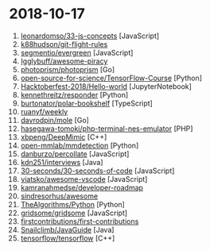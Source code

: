 # 2018-10-17

1. [leonardomso/33-js-concepts](https://github.com/leonardomso/33-js-concepts "📜 33 concepts every JavaScript developer should know.") [JavaScript]
2. [k88hudson/git-flight-rules](https://github.com/k88hudson/git-flight-rules "Flight rules for git") 
3. [segmentio/evergreen](https://github.com/segmentio/evergreen "🌲 Evergreen React UI Framework by Segment") [JavaScript]
4. [Igglybuff/awesome-piracy](https://github.com/Igglybuff/awesome-piracy "A curated list of awesome warez and piracy links") 
5. [photoprism/photoprism](https://github.com/photoprism/photoprism "Personal photo management powered by Go and Google TensorFlow") [Go]
6. [open-source-for-science/TensorFlow-Course](https://github.com/open-source-for-science/TensorFlow-Course "Simple and ready-to-use tutorials for TensorFlow") [Python]
7. [Hacktoberfest-2018/Hello-world](https://github.com/Hacktoberfest-2018/Hello-world "Add any Program in any language you like or add a hello world Program ❣️ if you like give us ⭐️") [JupyterNotebook]
8. [kennethreitz/responder](https://github.com/kennethreitz/responder "a familiar HTTP Service Framework for Python") [Python]
9. [burtonator/polar-bookshelf](https://github.com/burtonator/polar-bookshelf "Polar is a personal knowledge repository for PDF and web content supporting incremental reading and document annotation.") [TypeScript]
10. [ruanyf/weekly](https://github.com/ruanyf/weekly "技术分享周刊，每周五发布") 
11. [davrodpin/mole](https://github.com/davrodpin/mole "cli app to create ssh tunnels") [Go]
12. [hasegawa-tomoki/php-terminal-nes-emulator](https://github.com/hasegawa-tomoki/php-terminal-nes-emulator "A PHP terminal NES emulator") [PHP]
13. [xbpeng/DeepMimic](https://github.com/xbpeng/DeepMimic "Motion imitation with deep reinforcement learning.") [C++]
14. [open-mmlab/mmdetection](https://github.com/open-mmlab/mmdetection "Open MMLab Detection Toolbox") [Python]
15. [danburzo/percollate](https://github.com/danburzo/percollate "🌐 → 📖 A command-line tool to turn web pages into beautifully formatted PDFs") [JavaScript]
16. [kdn251/interviews](https://github.com/kdn251/interviews "Everything you need to know to get the job.") [Java]
17. [30-seconds/30-seconds-of-code](https://github.com/30-seconds/30-seconds-of-code "Curated collection of useful JavaScript snippets that you can understand in 30 seconds or less.") [JavaScript]
18. [viatsko/awesome-vscode](https://github.com/viatsko/awesome-vscode "🎨 A curated list of delightful VS Code packages and resources.") [JavaScript]
19. [kamranahmedse/developer-roadmap](https://github.com/kamranahmedse/developer-roadmap "Roadmap to becoming a web developer in 2018") 
20. [sindresorhus/awesome](https://github.com/sindresorhus/awesome "😎 Curated list of awesome lists") 
21. [TheAlgorithms/Python](https://github.com/TheAlgorithms/Python "All Algorithms implemented in Python") [Python]
22. [gridsome/gridsome](https://github.com/gridsome/gridsome "⚡️ [ALPHA] Build blazing fast websites with Vue.js & GraphQL") [JavaScript]
23. [firstcontributions/first-contributions](https://github.com/firstcontributions/first-contributions "🚀✨ Help beginners to contribute to open source projects") 
24. [Snailclimb/JavaGuide](https://github.com/Snailclimb/JavaGuide "【Java学习+面试指南】 一份涵盖大部分Java程序员所需要掌握的核心知识。") [Java]
25. [tensorflow/tensorflow](https://github.com/tensorflow/tensorflow "An Open Source Machine Learning Framework for Everyone") [C++]
